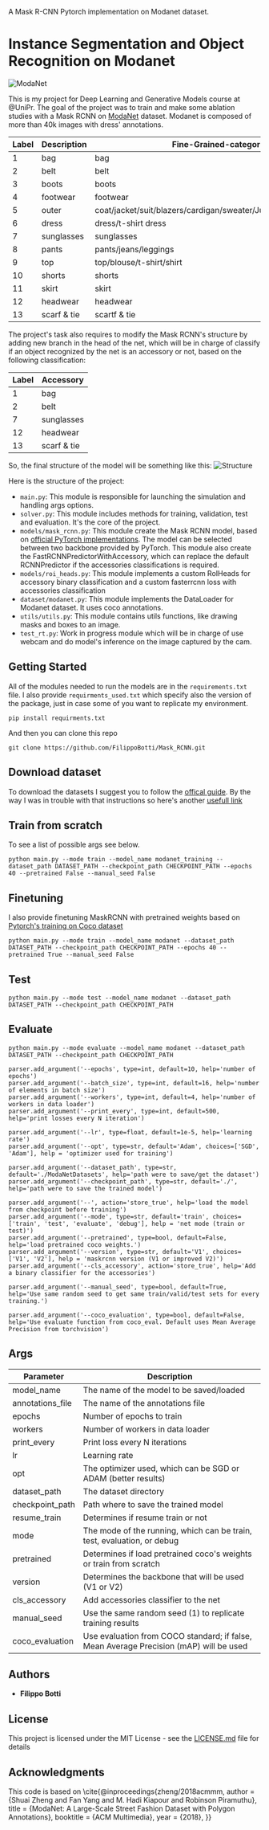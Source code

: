 A Mask R-CNN Pytorch implementation on Modanet dataset.

# Instance Segmentation and Object Recognition on Modanet

![ModaNet](https://github.com/eBay/modanet/blob/master/logo/modanet_logo2.png)

This is my project for Deep Learning and Generative Models course at @UniPr.
The goal of the project was to train and make some ablation studies with a Mask RCNN on [ModaNet](https://github.com/eBay/modanet) dataset.
Modanet is composed of more than 40k images with dress' annotations.

| Label | Description | Fine-Grained-categories |
| --- | --- | --- |
| 1 | bag | bag |
| 2 | belt | belt |
| 3 | boots | boots |
| 4 | footwear | footwear |
| 5 | outer | coat/jacket/suit/blazers/cardigan/sweater/Jumpsuits/Rompers/vest |
| 6 | dress | dress/t-shirt dress |
| 7 | sunglasses | sunglasses |
| 8 | pants | pants/jeans/leggings |
| 9 | top | top/blouse/t-shirt/shirt |
|10 | shorts | shorts |
|11 | skirt | skirt |
|12 | headwear | headwear |
|13 | scarf & tie | scartf & tie |

The project's task also requires to modify the Mask RCNN's structure by adding new branch in the head of the net, which will be in charge of classify if an object recognized by the net is an accessory or not, based on the following classification:

| Label | Accessory |
| --- | ---  |
| 1 | bag |  
| 2 | belt |
| 7 | sunglasses | 
|12 | headwear | 
|13 | scarf & tie | 

So, the final structure of the model will be something like this:
![Structure](./accessory_net.jpeg)

Here is the structure of the project:
- `main.py`: This module is responsible for launching the simulation and handling args options.
- `solver.py`: This module includes methods for training, validation, test and evaluation. It's the core of the project.
- `models/mask_rcnn.py`: This module create the Mask RCNN model, based on [official PyTorch implementations](https://pytorch.org/vision/main/models/mask_rcnn.html). The model can be selected between two backbone provided by PyTorch. This module also create the FastRCNNPredictorWithAccessory, which can replace the default RCNNPredictor if the accessories classifications is required.
- `models/roi_heads.py`: This module implements a custom RoIHeads for accessory binary classification and a custom fasterrcnn loss with accessories classification 
- `dataset/modanet.py`: This module implements the DataLoader for Modanet dataset. It uses coco annotations.
- `utils/utils.py`: This module contains utils functions, like drawing masks and boxes to an image.
- `test_rt.py`: Work in progress module which will be in charge of use webcam and do model's inference on the image captured by the cam.


## Getting Started

All of the modules needed to run the models are in the `requirements.txt` file. I also provide `requirments_used.txt` which specify also the version of the package, just in case some of you want to replicate my environment.

```shell
pip install requirments.txt
```
And then you can clone this repo
```shell
git clone https://github.com/FilippoBotti/Mask_RCNN.git
```

## Download dataset
To download the datasets I suggest you to follow the [offical guide](https://github.com/eBay/modanet/tree/master).
By the way I was in trouble with that instructions so here's another [usefull link](https://github.com/kyamagu/paperdoll/issues/11)


## Train from scratch
To see a list of possible args see below.
```shell
python main.py --mode train --model_name modanet_training --dataset_path DATASET_PATH --checkpoint_path CHECKPOINT_PATH --epochs 40 --pretrained False --manual_seed False
```

## Finetuning
I also provide finetuning MaskRCNN with pretrained weights based on [Pytorch's training on Coco dataset](https://pytorch.org/vision/main/_modules/torchvision/models/detection/mask_rcnn.html#MaskRCNN_ResNet50_FPN_Weights)
```shell
python main.py --mode train --model_name modanet --dataset_path DATASET_PATH --checkpoint_path CHECKPOINT_PATH --epochs 40 --pretrained True --manual_seed False
```

## Test 
```shell
python main.py --mode test --model_name modanet --dataset_path DATASET_PATH --checkpoint_path CHECKPOINT_PATH 
```

## Evaluate 
```shell
python main.py --mode evaluate --model_name modanet --dataset_path DATASET_PATH --checkpoint_path CHECKPOINT_PATH 
```
    parser.add_argument('--epochs', type=int, default=10, help='number of epochs')
    parser.add_argument('--batch_size', type=int, default=16, help='number of elements in batch size')
    parser.add_argument('--workers', type=int, default=4, help='number of workers in data loader')
    parser.add_argument('--print_every', type=int, default=500, help='print losses every N iteration')

    parser.add_argument('--lr', type=float, default=1e-5, help='learning rate')
    parser.add_argument('--opt', type=str, default='Adam', choices=['SGD', 'Adam'], help = 'optimizer used for training')

    parser.add_argument('--dataset_path', type=str, default='./ModaNetDatasets', help='path were to save/get the dataset')
    parser.add_argument('--checkpoint_path', type=str, default='./', help='path were to save the trained model')

    parser.add_argument('--', action='store_true', help='load the model from checkpoint before training')
    parser.add_argument('--mode', type=str, default='train', choices=['train', 'test', 'evaluate', 'debug'], help = 'net mode (train or test)')
    parser.add_argument('--pretrained', type=bool, default=False, help='load pretrained coco weights.')
    parser.add_argument('--version', type=str, default='V1', choices=['V1', 'V2'], help = 'maskrcnn version (V1 or improved V2)')
    parser.add_argument('--cls_accessory', action='store_true', help='Add a binary classifier for the accessories')

    parser.add_argument('--manual_seed', type=bool, default=True, help='Use same random seed to get same train/valid/test sets for every training.')

    parser.add_argument('--coco_evaluation', type=bool, default=False, help='Use evaluate function from coco_eval. Default uses Mean Average Precision from torchvision')

## Args
| Parameter           | Description                                                                                                 |
|---------------------|-------------------------------------------------------------------------------------------------------------|
| model_name          | The name of the model to be saved/loaded                                                                     |
| annotations_file    | The name of the annotations file                                                                             |
| epochs              | Number of epochs to train                                                                                   |
| workers             | Number of workers in data loader                                                                            |
| print_every         | Print loss every N iterations                                                                               |
| lr                  | Learning rate                                                                                               |
| opt                 | The optimizer used, which can be SGD or ADAM (better results)                                               |
| dataset_path        | The dataset directory                                                                                       |
| checkpoint_path     | Path where to save the trained model                                                                        |
| resume_train        | Determines if resume train or not                                                                           |
| mode                | The mode of the running, which can be train, test, evaluation, or debug                                     |
| pretrained          | Determines if load pretrained coco's weights or train from scratch                                         |
| version             | Determines the backbone that will be used (V1 or V2)                                                       |
| cls_accessory       | Add accessories classifier to the net                                                                        |
| manual_seed         | Use the same random seed (1) to replicate training results                                                  |
| coco_evaluation     | Use evaluation from COCO standard; if false, Mean Average Precision (mAP) will be used                     |


## Authors

* **Filippo Botti** 

## License

This project is licensed under the MIT License - see the [LICENSE.md](LICENSE.md) file for details

## Acknowledgments
This code is based on \cite{@inproceedings{zheng/2018acmmm,
  author       = {Shuai Zheng and Fan Yang and M. Hadi Kiapour and Robinson Piramuthu},
  title        = {ModaNet: A Large-Scale Street Fashion Dataset with Polygon Annotations},
  booktitle    = {ACM Multimedia},
  year         = {2018},
}}